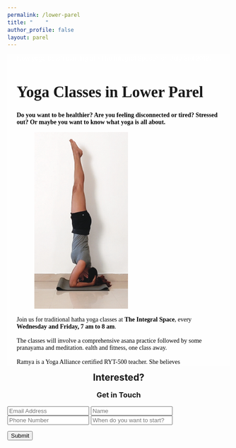 ```yaml
---
permalink: /lower-parel
title: "    "
author_profile: false
layout: parel
---
```


  <div class="parel-column parel-column-left" style="background-color: rgba(255,255,255,0.4);">
  
  <div style="padding-left: 1.5em; padding-right: 1.5em;">
  <p style="color: #fff;">New yoga batch starting at *The Integral Space* on July 3rd 2019.</p>
  
  <h1 style="font-family:'Crimson Text', serif;font-size:2.5em;">Yoga Classes in Lower Parel</h1>
  

  <p style="font-family:'Crimson Text', serif; color: #000; font-weight:bold;">
  Do you want to be healthier? Are you feeling disconnected or tired? Stressed out? Or maybe you want to know what yoga is all about.</p>
  <figure class="align-right">
  <img class="img-responsive" src="/assets/images/headstand.jpg" style="max-height:400px;width:auto;" alt>
  </figure>
  <p style="font-family:'Crimson Text', serif; color: #000; font-weight:normal;">Join us for traditional hatha yoga classes at <b>The Integral Space</b>, every <b>Wednesday and Friday, 7 am to 8 am</b>.
  <br><br>
  The classes will involve a comprehensive asana practice followed by some pranayama and meditation. 
ealth and fitness, one class away.
<br><br>
  Ramya is a Yoga Alliance certified RYT-500 teacher. She believes 
  
  
  </p>
  <!---<figure class="align-center">
  <a href="https://instagram.com/ramyapillutla"><img class="img-responsive" style="max-width:700px;align:center;" src="/assets/images/me.jpg" alt></a>
  </figure>--->
  </div>
  </div>

  <div class="parel-column parel-column-right">
  <iframe name="hidden_iframe" id="hidden_iframe" style="display:none;"
  onload="if(submitted) {window.location='/thankyou';}"></iframe>

  <form method="post" class="parel-form" action="https://docs.google.com/forms/d/e/1FAIpQLSe7gUJ01ce1e1aaOkLM6pY8dKc5A1eROdc5oKzwLxOCOZezXw/formResponse" target="hidden_iframe" onsubmit="submitted=true;">
  <h2 style="text-align:center; margin-top:0.5em;">Interested?</h2>
  <h3 style="text-align:center; margin-top:0.2em;">Get in Touch</h3>
  <!---<label>Your Email ID</label>--->
  <input name="emailAddress" type="email" placeholder="Email Address">

  <!---<label>Name:</label>--->
  <input name="entry.1242451957" type="text" placeholder="Name" required>

  <!---<label>Phone Number:</label>--->
  <input name="entry.1364385227" type="text" placeholder="Phone Number" required>

  <!---<label>Date of joining:</label>--->
  <input name="entry.752416859" type="text" placeholder="When do you want to start?" >

  <button class="btn btn--large" type="submit">Submit</button>

  </form>
  </div>